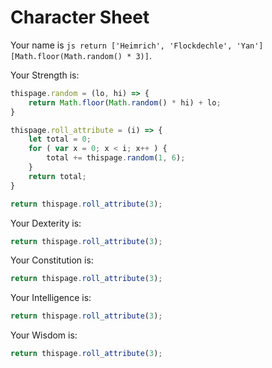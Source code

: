 # Character Sheet

Your name is `js return ['Heimrich', 'Flockdechle', 'Yan'][Math.floor(Math.random() * 3)]`.

Your Strength is:
```js
thispage.random = (lo, hi) => {
    return Math.floor(Math.random() * hi) + lo;
}

thispage.roll_attribute = (i) => {
    let total = 0;
    for ( var x = 0; x < i; x++ ) {
        total += thispage.random(1, 6);
    }
    return total;
}

return thispage.roll_attribute(3);
```

Your Dexterity is:
```js
return thispage.roll_attribute(3);
```

Your Constitution is:
```js
return thispage.roll_attribute(3);
```

Your Intelligence is:
```js
return thispage.roll_attribute(3);
```
Your Wisdom is:
```js
return thispage.roll_attribute(3);
```